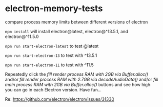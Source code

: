 # electron-memory-tests
compare process memory limits between different versions of electron

`npm install` will install electron@latest, electron@^13.5.1, and electron@^11.5.0

`npm run start-electron-latest` to test @latest

`npm run start-electron-13` to test with ^13.5.1

`npm run start-electron-11` to test with ^11.5

Repeatedly click the *fill render process RAM with 2GB via Buffer.alloc()* and/or *fill render process RAM with 2.7GB via decodeAudioData()* and/or *fill main process RAM with 2GB via Buffer.alloc()* buttons and see how high you can go in each Electron version. Have fun...

Re: https://github.com/electron/electron/issues/31330
